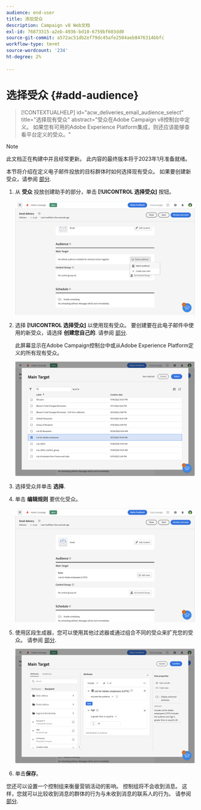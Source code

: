 ```yaml
---
audience: end-user
title: 添加受众
description: Campaign v8 Web文档
exl-id: 76873315-a2eb-4936-bd10-6759bf603dd0
source-git-commit: a572ac51db2ef79dc45afe2504aeb8476314bbfc
workflow-type: tm+mt
source-wordcount: '234'
ht-degree: 2%

---
```


# 选择受众 {#add-audience}

>[!CONTEXTUALHELP]
>id="acw_deliveries_email_audience_select"
>title="选择现有受众"
>abstract="受众在Adobe Campaign v8控制台中定义。 如果您有可用的Adobe Experience Platform集成，则还应该能够查看平台定义的受众。"

>[!NOTE]
>
>此文档正在构建中并且经常更新。 此内容的最终版本将于2023年1月准备就绪。

本节将介绍在定义电子邮件投放的目标群体时如何选择现有受众。 如果要创建新受众，请参阅 [部分](segment-builder.md).

1. 从 **受众** 投放创建助手的部分，单击 **[!UICONTROL 选择受众]** 按钮。

   ![](assets/create-audience.png)

1. 选择 **[!UICONTROL 选择受众]** 以使用现有受众。 要创建要在此电子邮件中使用的新受众，请选择 **创建您自己的**. 请参阅 [部分](segment-builder.md).

   此屏幕显示在Adobe Campaign控制台中或从Adobe Experience Platform定义的所有现有受众。

   ![](assets/create-audience2.png)

1. 选择受众并单击 **选择**.

1. 单击 **编辑规则** 要优化受众。

   ![](assets/create-audience3.png)

1. 使用区段生成器，您可以使用其他过滤器或通过组合不同的受众来扩充您的受众。 请参阅 [部分](segment-builder.md).

   ![](assets/create-audience4.png)

1. 单击&#x200B;**保存**。

您还可以设置一个控制组来衡量营销活动的影响。 控制组将不会收到消息。 这样，您就可以比较收到消息的群体的行为与未收到消息的联系人的行为。 请参阅 [部分](control-group.md).
